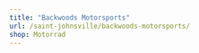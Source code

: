 ```yaml
---
title: "Backwoods Motorsports"
url: /saint-johnsville/backwoods-motorsports/
shop: Motorrad
---
```

